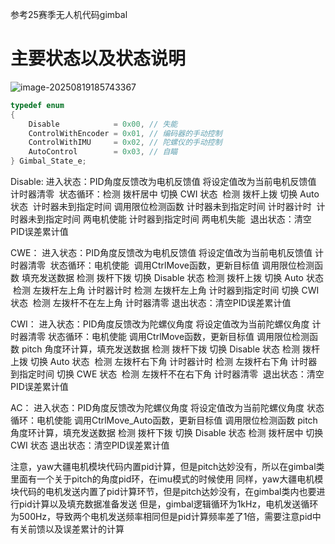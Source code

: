 参考25赛季无人机代码gimbal

# 主要状态以及状态说明

![image-20250819185743367](https://gitee.com/lzero123/typora_-img/raw/master/PicGo/image-20250819185743367.png)

```c++
typedef enum
{
    Disable            = 0x00, // 失能
    ControlWithEncoder = 0x01, // 编码器的手动控制
    ControlWithIMU     = 0x02, // 陀螺仪的手动控制
    AutoControl        = 0x03, // 自瞄
} Gimbal_State_e;
```

Disable:
	进入状态：PID角度反馈改为电机反馈值
			  将设定值改为当前电机反馈值
			  计时器清零
​	状态循环：检测 拨杆居中 切换 CWI 状态
​			  检测 拨杆上拨 切换 Auto 状态
​			  计时器未到指定时间 调用限位检测函数
​			  计时器未到指定时间 计时器计时
​			  计时器未到指定时间 两电机使能
​			  计时器到指定时间 两电机失能
​	退出状态：清空PID误差累计值

CWE：
	进入状态：PID角度反馈改为电机反馈值
			  将设定值改为当前电机反馈值
			  计时器清零
​	状态循环：电机使能
​			  调用CtrlMove函数，更新目标值
​			  调用限位检测函数
			  填充发送数据
			  检测 拨杆下拨 切换 Disable 状态
			  检测 拨杆上拨 切换 Auto 状态
​			  检测 左拨杆左上角 计时器计时
			  检测 左拨杆左上角 计时器到指定时间 切换 CWI 状态
​			  检测 左拨杆不在左上角 计时器清零
​	退出状态：清空PID误差累计值

CWI：
	进入状态：PID角度反馈改为陀螺仪角度
			  将设定值改为当前陀螺仪角度
			  计时器清零
	状态循环：电机使能
			  调用CtrlMove函数，更新目标值
			  调用限位检测函数
			  pitch 角度环计算，填充发送数据
			  检测 拨杆下拨 切换 Disable 状态
			  检测 拨杆上拨 切换 Auto 状态
​			  检测 左拨杆右下角 计时器计时
			  检测 左拨杆右下角 计时器到指定时间 切换 CWE 状态
​			  检测 左拨杆不在右下角 计时器清零
​	退出状态：清空PID误差累计值

AC：
	进入状态：PID角度反馈改为陀螺仪角度
			  将设定值改为当前陀螺仪角度
	状态循环：电机使能
			  调用CtrlMove_Auto函数，更新目标值
			  调用限位检测函数
			  pitch 角度环计算，填充发送数据
			  检测 拨杆下拨 切换 Disable 状态
			  检测 拨杆居中 切换 CWI 状态
	退出状态：清空PID误差累计值

注意，yaw大疆电机模块代码内置pid计算，但是pitch达妙没有，所以在gimbal类里面有一个关于pitch的角度pid环，在imu模式的时候使用
同样，yaw大疆电机模块代码的电机发送内置了pid计算环节，但是pitch达妙没有，在gimbal类内也要进行pid计算以及填充数据准备发送
但是，gimbal逻辑循环为1kHz，电机发送循环为500Hz，导致两个电机发送频率相同但是pid计算频率差了1倍，需要注意pid中有关前馈以及误差累计的计算